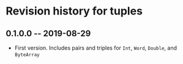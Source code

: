# Revision history for tuples

## 0.1.0.0 -- 2019-08-29

* First version. Includes pairs and triples for `Int`, `Word`, `Double`, and `ByteArray`

